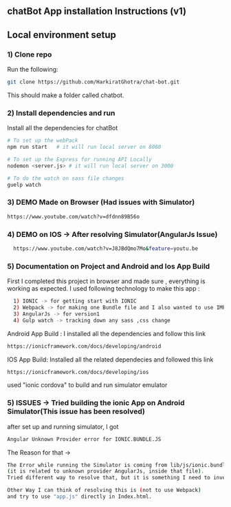 ## chatBot App installation Instructions (v1)
## Local environment setup

### 1) Clone repo
Run the following:
```bash
git clone https://github.com/HarkiratGhotra/chat-bot.git
```
This should make a folder called chatbot.

### 2) Install dependencies and run
Install all the dependencies for chatBot

```bash
# To set up the webPack 
npm run start   # it will run local server on 8080

# To set up the Express for running API Locally
nodemon <server.js> # it will run local server on 3000

# To do the watch on sass file changes
guelp watch
```
### 3) DEMO Made on Browser (Had issues with Simulator)

```bash
https://www.youtube.com/watch?v=dfdnn89B56o
```

### 4) DEMO on IOS -> After resolving Simulator(AngularJs Issue)
```bash
  https://www.youtube.com/watch?v=J8JBdQmo7Mo&feature=youtu.be
```

### 5) Documentation on Project and Android and Ios App Build

First I completed this project in browser and made sure , everything is working as expected. 
I used following technology to make this app :
```bash
  1) IONIC -> for getting start with IONIC
  2) Webpack -> for making one Bundle file and I also wanted to use IMPORT feature so I choose webpack
  3) AngularJs -> for version1
  4) Gulp watch -> tracking down any sass ,css change
```

Android App Build :
I installed all the dependencies and follow this link 
```bash
https://ionicframework.com/docs/developing/android
```  

IOS App Build: 
Installed all the related dependecies and followed this link 
```bash
https://ionicframework.com/docs/developing/ios
```
used "ionic cordova" to build and run simulator emulator

### 5) ISSUES ->  Tried building the ionic App on Android Simulator(This issue has been resolved)
 
after set up and running simulator, I got 
```bash
Angular Unknown Provider error for IONIC.BUNDLE.JS 
```

The Reason for that -> 
```bash
The Error while running the Simulator is coming from lib/js/ionic.bundle.js 
(it is related to unknown provider AngularJs, inside that file). 
Tried different way to resolve that, but it is something I need to investigate again. 

Other Way I can think of resolving this is (not to use Webpack) 
and try to use "app.js" directly in Index.html. 
```

